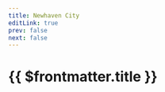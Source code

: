 ```yaml
---
title: Newhaven City
editLink: true
prev: false
next: false
---
```

# {{ $frontmatter.title }}

<MyImageComponent image="newhaven-city.png" :alt="$frontmatter.title + ' Map'" />
